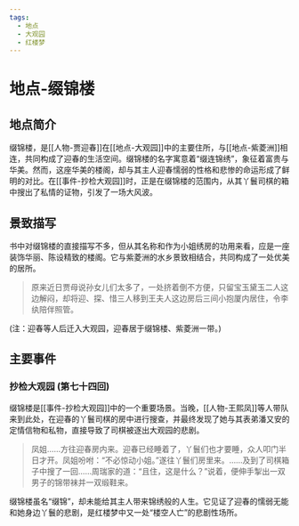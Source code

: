 ```yaml
---
tags:
  - 地点
  - 大观园
  - 红楼梦
---
```


# 地点-缀锦楼

## 地点简介

缀锦楼，是[[人物-贾迎春]]在[[地点-大观园]]中的主要住所，与[[地点-紫菱洲]]相连，共同构成了迎春的生活空间。缀锦楼的名字寓意着“缀连锦绣”，象征着富贵与华美。然而，这座华美的楼阁，却与其主人迎春懦弱的性格和悲惨的命运形成了鲜明的对比。在[[事件-抄检大观园]]时，正是在缀锦楼的范围内，从其丫鬟司棋的箱中搜出了私情的证物，引发了一场大风波。

## 景致描写

书中对缀锦楼的直接描写不多，但从其名称和作为小姐绣房的功用来看，应是一座装饰华丽、陈设精致的楼阁。它与紫菱洲的水乡景致相结合，共同构成了一处优美的居所。

> 原来近日贾母说孙女儿们太多了，一处挤着倒不方便，只留宝玉黛玉二人这边解闷，却将迎、探、惜三人移到王夫人这边房后三间小抱厦内居住，令李纨陪伴照管。

(注：迎春等人后迁入大观园，迎春居于缀锦楼、紫菱洲一带。)

## 主要事件

### 抄检大观园 (第七十四回)

缀锦楼是[[事件-抄检大观园]]中的一个重要场景。当晚，[[人物-王熙凤]]等人带队来到此处，在迎春的丫鬟司棋的房中进行搜查，并最终发现了她与其表弟潘又安的定情信物和私物，直接导致了司棋被逐出大观园的悲剧。

> 凤姐……方往迎春房内来。迎春已经睡着了，丫鬟们也才要睡，众人叩门半日才开。凤姐吩咐：“不必惊动小姐。”遂往丫鬟们房里来。……及到了司棋箱子中搜了一回……周瑞家的道：“且住，这是什么？”说着，便伸手掣出一双男子的锦带袜并一双缎鞋来。

缀锦楼虽名“缀锦”，却未能给其主人带来锦绣般的人生。它见证了迎春的懦弱无能和她身边丫鬟的悲剧，是红楼梦中又一处“楼空人亡”的悲剧性场所。
